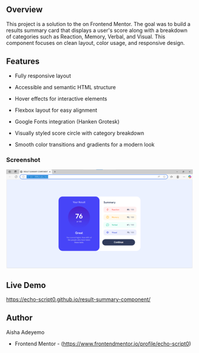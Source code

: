  ## Overview
This project is a solution to the  on Frontend Mentor. The goal was to build a results summary card that displays a user's score along with a breakdown of categories such as Reaction, Memory, Verbal, and Visual. This component focuses on clean layout, color usage, and responsive design.

## Features
- Fully responsive layout

- Accessible and semantic HTML structure

- Hover effects for interactive elements

- Flexbox layout for easy alignment

- Google Fonts integration (Hanken Grotesk)

- Visually styled score circle with category breakdown

- Smooth color transitions and gradients for a modern look

### Screenshot
![Preview](screenshot.png)

## Live Demo
https://echo-script0.github.io/result-summary-component/

## Author
Aisha Adeyemo
- Frontend Mentor - (https://www.frontendmentor.io/profile/echo-script0)




